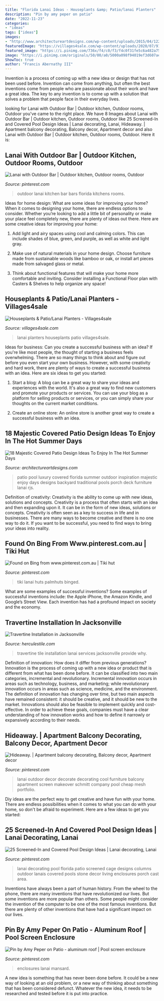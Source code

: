 ```yaml
---
title: "Florida Lanai Ideas - Houseplants &amp; Patio/lanai Planters"
description: "Pin by amy peper on patio"
date: "2022-11-23"
categories:
- "ideas"
tags: ["ideas"]
images:
- "http://www.architectureartdesigns.com/wp-content/uploads/2015/04/1225-630x419.jpg"
featuredImage: "https://villages4sale.com/wp-content/uploads/2020/07/916379-750x500.jpeg"
featured_image: "https://i.pinimg.com/736x/f4/c0/f3/f4c0f31fe5c6a482a75b8272513a0b41.jpg"
image: "https://i.pinimg.com/originals/50/00/a0/5000a098f94019ef3d607ae525d81999.jpg"
ShowToc: true
author: "Francis Abernathy III"
---
```



Invention is a process of coming up with a new idea or design that has not been used before. Invention can come from anything, but often the best inventions come from people who are passionate about their work and have a great idea. The key to any invention is to come up with a solution that solves a problem that people face in their everyday lives.

	

		
looking for Lanai with Outdoor Bar | Outdoor kitchen, Outdoor rooms, Outdoor you've came to the right place. We have 8 Images about Lanai with Outdoor Bar | Outdoor kitchen, Outdoor rooms, Outdoor like 25 Screened-In and Covered Pool Design Ideas | Lanai decorating, Lanai, Hideaway. | Apartment balcony decorating, Balcony decor, Apartment decor and also Lanai with Outdoor Bar | Outdoor kitchen, Outdoor rooms, Outdoor. Here it is:
		
    
## Lanai With Outdoor Bar | Outdoor Kitchen, Outdoor Rooms, Outdoor

<img loading=lazy src="https://i.pinimg.com/736x/cf/01/d7/cf01d705bcdd67b48f3d440ad4ba6787--lanai-decorating-bar-kitchen.jpg" onerror="this.onerror=null;this.src='https://tse2.mm.bing.net/th?id=OIP.vN5c--WGXxFKV2jgp_Ui_QHaE6&amp;pid=15.1';" alt="Lanai with Outdoor Bar | Outdoor kitchen, Outdoor rooms, Outdoor">

_Source: pinterest.com_

>outdoor lanai kitchen bar bars florida kitchens rooms. 

	

Ideas for home design: What are some ideas for improving your home?
When it comes to designing your home, there are endless options to consider. Whether you’re looking to add a little bit of personality or make your place feel completely new, there are plenty of ideas out there. Here are some creative ideas for improving your home: 
1. Add light and airy spaces using cool and calming colors. This can include shades of blue, green, and purple, as well as white and light gray.

2. Make use of natural materials in your home design. Choose furniture made from sustainable woods like bamboo or oak, or install art pieces made from salvaged glass or metal.

3. Think about functional features that will make your home more comfortable and inviting. Consider installing a Functional Floor plan with Casters & Shelves to help organize any space! 


    
## Houseplants &amp; Patio/Lanai Planters - Villages4sale

<img loading=lazy src="https://villages4sale.com/wp-content/uploads/2020/07/916379-750x500.jpeg" onerror="this.onerror=null;this.src='https://tse2.mm.bing.net/th?id=OIP.mY_uzsESQdGGyT9oum5HmQHaE8&amp;pid=15.1';" alt="Houseplants &amp; Patio/Lanai Planters - Villages4sale">

_Source: villages4sale.com_

>lanai planters houseplants patio villages4sale. 

	

Ideas for business: Can you create a successful business with an idea?
If you're like most people, the thought of starting a business feels overwhelming. There are so many things to think about and figure out before you even start your own business. However, with some creativity and hard work, there are plenty of ways to create a successful business with an idea. Here are six ideas to get you started:
1) Start a blog: A blog can be a great way to share your ideas and experiences with the world. It's also a great way to find new customers and promote your products or services. You can use your blog as a platform for selling products or services, or you can simply share your thoughts on the current market conditions.

2) Create an online store: An online store is another great way to create a successful business with an idea.

    
## 18 Majestic Covered Patio Design Ideas To Enjoy In The Hot Summer Days

<img loading=lazy src="http://www.architectureartdesigns.com/wp-content/uploads/2015/04/1225-630x419.jpg" onerror="this.onerror=null;this.src='https://tse3.mm.bing.net/th?id=OIP.mOA4-3l5QLzLsPm9GzXPtwHaE7&amp;pid=15.1';" alt="18 Majestic Covered Patio Design Ideas To Enjoy In The Hot Summer Days">

_Source: architectureartdesigns.com_

>patio pool luxury covered florida summer outdoor inspiration majestic enjoy days designs backyard traditional pools porch deck furniture lanai rjs. 

	

Definition of creativity: Creativity is the ability to come up with new ideas, solutions and concepts.
Creativity is a process that often starts with an idea and then expanding upon it. It can be in the form of new ideas, solutions or concepts. Creativity is often seen as a key to success in life and in businesses. There are many ways to become creative and there is no one way to do it. If you want to be successful, you need to find ways to bring your ideas into reality.

    
## Found On Bing From Www.pinterest.com.au | Tiki Hut

<img loading=lazy src="https://i.pinimg.com/736x/f4/c0/f3/f4c0f31fe5c6a482a75b8272513a0b41.jpg" onerror="this.onerror=null;this.src='https://tse4.mm.bing.net/th?id=OIP.V7HT40y4mtdljKgebOpZJwHaGn&amp;pid=15.1';" alt="Found on Bing from www.pinterest.com.au | Tiki hut">

_Source: pinterest.com_

>tiki lanai huts palmhuts binged. 

	

What are some examples of successful inventions?
Some examples of successful inventions include: the Apple iPhone, the Amazon Kindle, and Google’s Street View. Each invention has had a profound impact on society and the economy.

    
## Travertine Installation In Jacksonville

<img loading=lazy src="https://herculestile.com/wp-content/gallery/travertine-gallery/travertine_lanai.jpg" onerror="this.onerror=null;this.src='https://tse4.mm.bing.net/th?id=OIP.0naNhCXUT-Y8Py4KaRuQKwHaFj&amp;pid=15.1';" alt="Travertine Installation in Jacksonville">

_Source: herculestile.com_

>travertine tile installation lanai services jacksonville provide why. 

	

Definition of innovation: How does it differ from previous generations?
Innovation is the process of coming up with a new idea or product that is different from what has been done before. It can be classified into two main categories, incremental and revolutionary. Incremental innovation occurs in areas such as technology, business, and marketing; while revolutionary innovation occurs in areas such as science, medicine, and the environment. 
The definition of innovation has changing over time, but two main aspects have remained consistent: it should be creative, and it should be new to the market. Innovations should also be feasible to implement quickly and cost-effective. In order to achieve these goals, companies must have a clear understanding of how innovation works and how to define it narrowly or expansively according to their needs.

    
## Hideaway. | Apartment Balcony Decorating, Balcony Decor, Apartment Decor

<img loading=lazy src="https://i.pinimg.com/originals/c4/37/53/c43753d3b7d673acde348f993a338dcf.jpg" onerror="this.onerror=null;this.src='https://tse2.mm.bing.net/th?id=OIP.AuHmtIyx8DTp6pmQXcQOcAHaFL&amp;pid=15.1';" alt="Hideaway. | Apartment balcony decorating, Balcony decor, Apartment decor">

_Source: pinterest.com_

>lanai outdoor decor decorate decorating cool furniture balcony apartment screen makeover schmitt company pool cheap mesh portfolio. 

	

Diy ideas are the perfect way to get creative and have fun with your home. There are endless possibilities when it comes to what you can do with your home, so don't be afraid to experiment. Here are a few ideas to get you started:

    
## 25 Screened-In And Covered Pool Design Ideas | Lanai Decorating, Lanai

<img loading=lazy src="https://i.pinimg.com/originals/21/5c/98/215c9897935e96a29e055ee12b25f498.jpg" onerror="this.onerror=null;this.src='https://tse3.mm.bing.net/th?id=OIP.O5y03VMT_6HERW_qYWSw2wHaFj&amp;pid=15.1';" alt="25 Screened-In and Covered Pool Design Ideas | Lanai decorating, Lanai">

_Source: pinterest.com_

>lanai decorating pool florida patio screened cage designs columns outdoor lanais covered pools stone decor living enclosures porch cast area. 

	

Inventions have always been a part of human history. From the wheel to the phone, there are many inventions that have revolutionized our lives. But some inventions are more popular than others. Some people might consider the invention of the computer to be one of the most famous inventions. But there are plenty of other inventions that have had a significant impact on our lives.

    
## Pin By Amy Peper On Patio - Aluminum Roof | Pool Screen Enclosure

<img loading=lazy src="https://i.pinimg.com/originals/50/00/a0/5000a098f94019ef3d607ae525d81999.jpg" onerror="this.onerror=null;this.src='https://tse4.mm.bing.net/th?id=OIP.huQBn0s31znPwlCbSpyWlQHaFj&amp;pid=15.1';" alt="Pin by Amy Peper on Patio - aluminum roof | Pool screen enclosure">

_Source: pinterest.com_

>enclosures lanai mansard. 

	

A new idea is something that has never been done before. It could be a new way of looking at an old problem, or a new way of thinking about something that has been considered defunct. Whatever the new idea, it needs to be researched and tested before it is put into practice.

